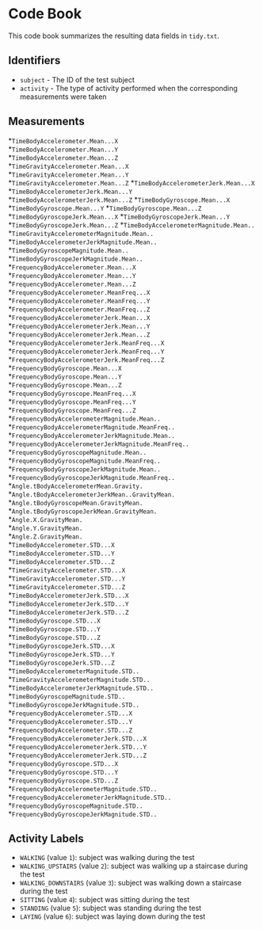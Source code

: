 # Code Book

This code book summarizes the resulting data fields in `tidy.txt`.

## Identifiers

* `subject` - The ID of the test subject
* `activity` - The type of activity performed when the corresponding measurements were taken

## Measurements

*`TimeBodyAccelerometer.Mean...X`                     
*`TimeBodyAccelerometer.Mean...Y`                    
*`TimeBodyAccelerometer.Mean...Z`                     
*`TimeGravityAccelerometer.Mean...X`                 
*`TimeGravityAccelerometer.Mean...Y `                
*`TimeGravityAccelerometer.Mean...Z`
*`TimeBodyAccelerometerJerk.Mean...X`
*`TimeBodyAccelerometerJerk.Mean...Y`
*`TimeBodyAccelerometerJerk.Mean...Z`
*`TimeBodyGyroscope.Mean...X`
*`TimeBodyGyroscope.Mean...Y`
*`TimeBodyGyroscope.Mean...Z`
*`TimeBodyGyroscopeJerk.Mean...X`
*`TimeBodyGyroscopeJerk.Mean...Y`
*`TimeBodyGyroscopeJerk.Mean...Z`
*`TimeBodyAccelerometerMagnitude.Mean..`
*`TimeGravityAccelerometerMagnitude.Mean..     `      
*`TimeBodyAccelerometerJerkMagnitude.Mean.. `        
*`TimeBodyGyroscopeMagnitude.Mean..`                  
*`TimeBodyGyroscopeJerkMagnitude.Mean..`             
*`FrequencyBodyAccelerometer.Mean...X`                
*`FrequencyBodyAccelerometer.Mean...Y`               
*`FrequencyBodyAccelerometer.Mean...Z`                
*`FrequencyBodyAccelerometer.MeanFreq...X `          
*`FrequencyBodyAccelerometer.MeanFreq...Y `           
*`FrequencyBodyAccelerometer.MeanFreq...Z `          
*`FrequencyBodyAccelerometerJerk.Mean...X`            
*`FrequencyBodyAccelerometerJerk.Mean...Y `          
*`FrequencyBodyAccelerometerJerk.Mean...Z `           
*`FrequencyBodyAccelerometerJerk.MeanFreq...X`       
*`FrequencyBodyAccelerometerJerk.MeanFreq...Y`        
*`FrequencyBodyAccelerometerJerk.MeanFreq...Z `      
*`FrequencyBodyGyroscope.Mean...X `                   
*`FrequencyBodyGyroscope.Mean...Y`                   
*`FrequencyBodyGyroscope.Mean...Z`                    
*`FrequencyBodyGyroscope.MeanFreq...X `              
*`FrequencyBodyGyroscope.MeanFreq...Y`                
*`FrequencyBodyGyroscope.MeanFreq...Z`               
*`FrequencyBodyAccelerometerMagnitude.Mean..`         
*`FrequencyBodyAccelerometerMagnitude.MeanFreq.. `   
*`FrequencyBodyAccelerometerJerkMagnitude.Mean..`     
*`FrequencyBodyAccelerometerJerkMagnitude.MeanFreq..`
*`FrequencyBodyGyroscopeMagnitude.Mean..` 
*`FrequencyBodyGyroscopeMagnitude.MeanFreq.. `       
*`FrequencyBodyGyroscopeJerkMagnitude.Mean..`         
*`FrequencyBodyGyroscopeJerkMagnitude.MeanFreq.. `   
*`Angle.tBodyAccelerometerMean.Gravity. `             
*`Angle.tBodyAccelerometerJerkMean..GravityMean.`    
*`Angle.tBodyGyroscopeMean.GravityMean.`              
*`Angle.tBodyGyroscopeJerkMean.GravityMean.`         
*`Angle.X.GravityMean.`                               
*`Angle.Y.GravityMean. `                             
*`Angle.Z.GravityMean. `                              
*`TimeBodyAccelerometer.STD...X `                    
*`TimeBodyAccelerometer.STD...Y`                      
*`TimeBodyAccelerometer.STD...Z `                    
*`TimeGravityAccelerometer.STD...X`                   
*`TimeGravityAccelerometer.STD...Y`                  
*`TimeGravityAccelerometer.STD...Z `                  
*`TimeBodyAccelerometerJerk.STD...X`                 
*`TimeBodyAccelerometerJerk.STD...Y  `                
*`TimeBodyAccelerometerJerk.STD...Z`                 
*`TimeBodyGyroscope.STD...X`                         
*`TimeBodyGyroscope.STD...Y`                         
*`TimeBodyGyroscope.STD...Z `                         
*`TimeBodyGyroscopeJerk.STD...X  `                   
*`TimeBodyGyroscopeJerk.STD...Y  `                    
*`TimeBodyGyroscopeJerk.STD...Z `                    
*`TimeBodyAccelerometerMagnitude.STD..`               
*`TimeGravityAccelerometerMagnitude.STD.. `          
*`TimeBodyAccelerometerJerkMagnitude.STD..`           
*`TimeBodyGyroscopeMagnitude.STD.. `                 
*`TimeBodyGyroscopeJerkMagnitude.STD..`               
*`FrequencyBodyAccelerometer.STD...X`                
*`FrequencyBodyAccelerometer.STD...Y  `               
*`FrequencyBodyAccelerometer.STD...Z`                
*`FrequencyBodyAccelerometerJerk.STD...X   `          
*`FrequencyBodyAccelerometerJerk.STD...Y`            
*`FrequencyBodyAccelerometerJerk.STD...Z`             
*`FrequencyBodyGyroscope.STD...X`                    
*`FrequencyBodyGyroscope.STD...Y`                     
*`FrequencyBodyGyroscope.STD...Z`                    
*`FrequencyBodyAccelerometerMagnitude.STD.. `         
*`FrequencyBodyAccelerometerJerkMagnitude.STD..`     
*`FrequencyBodyGyroscopeMagnitude.STD..  `            
*`FrequencyBodyGyroscopeJerkMagnitude.STD..`


## Activity Labels

* `WALKING` (value `1`): subject was walking during the test
* `WALKING_UPSTAIRS` (value `2`): subject was walking up a staircase during the test
* `WALKING_DOWNSTAIRS` (value `3`): subject was walking down a staircase during the test
* `SITTING` (value `4`): subject was sitting during the test
* `STANDING` (value `5`): subject was standing during the test
* `LAYING` (value `6`): subject was laying down during the test